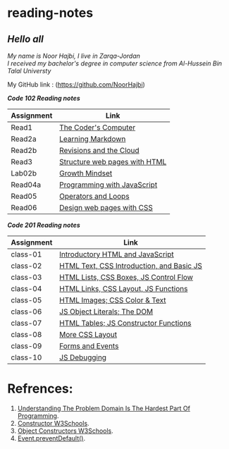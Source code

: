 # reading-notes


## *Hello all*

*My name is Noor Hajbi, I live in Zarqa-Jordan*  
*I received my bachelor's degree in computer science from Al-Hussein Bin Talal Universty*  

My GitHub link : (<https://github.com/NoorHajbi>)

***Code 102 Reading notes***

| Assignment |             Link                             |
| -----------|----------------------------------------------|
|  Read1     | [The Coder's Computer](102/read1.md)         |
|  Read2a    | [Learning Markdown](102/read02a.md)          |
|  Read2b    | [Revisions and the Cloud](102/read02b.md)    |
|  Read3     | [Structure web pages with HTML](102/read3.md)|
|  Lab02b    | [Growth Mindset](102/lab02b.md)              |
|  Read04a   | [Programming with JavaScript](102/read04a.md)|
|  Read05    | [Operators and Loops](102/read05.md)         |
|  Read06    | [Design web pages with CSS](102/read06.md)   |  
  
***Code 201 Reading notes***  

| Assignment |             Link                                           |
| -----------|------------------------------------------------------------|
|  class-01  |[Introductory HTML and JavaScript](201/class-01.md)         |
|  class-02  |[HTML Text, CSS Introduction, and Basic JS](201/class-02.md)|
|  class-03  |[HTML Lists, CSS Boxes, JS Control Flow](201/class-03.md)   |
|  class-04  |[HTML Links, CSS Layout, JS Functions](201/class-04.md)     |
|  class-05  |[HTML Images; CSS Color & Text](201/class-05.md)            |
|  class-06  |[JS Object Literals; The DOM](201/class-06.md)              |
|  class-07  |[HTML Tables; JS Constructor Functions](201/class-07.md)    |
|  class-08  |[           More CSS Layout   ](201/class-08.md)            |
|  class-09  |[           Forms and Events  ](201/class-09.md)            |
|  class-10  |[           JS Debugging      ](201/class-10.md)            |


# Refrences:
1. [Understanding The Problem Domain Is The Hardest Part Of Programming](https://simpleprogrammer.com/understanding-the-problem-domain-is-the-hardest-part-of-programming).
2. [Constructor W3Schools](https://www.w3schools.com/jsref/jsref_constructor_class.asp).
3. [Object Constructors W3Schools](https://www.w3schools.com/js/js_object_constructors.asp).
4. [Event.preventDefault()](https://developer.mozilla.org/en-US/docs/Web/API/Event/preventDefault).
